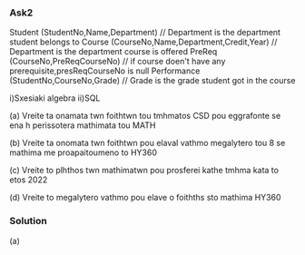 ### Ask2 

Student (StudentNo,Name,Department) // Department is the department student belongs to
Course (CourseNo,Name,Department,Credit,Year) // Department is the department course is offered
PreReq (CourseNo,PreReqCourseNo) // if course doen't have any prerequisite,presReqCourseNo is null
Performance (StudentNo,CourseNo,Grade) // Grade is the grade student got in the course

i)Sxesiaki algebra 
ii)SQL

(a) Vreite ta onamata twn foithtwn tou tmhmatos CSD pou eggrafonte se ena h perissotera
mathimata tou MATH

(b) Vreite ta onomata twn foithtwn pou elaval vathmo megalytero tou 8 se mathima me proapaitoumeno to HY360

(c) Vreite to plhthos twn mathimatwn pou prosferei kathe tmhma kata to etos 2022

(d) Vreite to megalytero vathmo pou elave o foithths sto mathima HY360

### Solution

(a) 